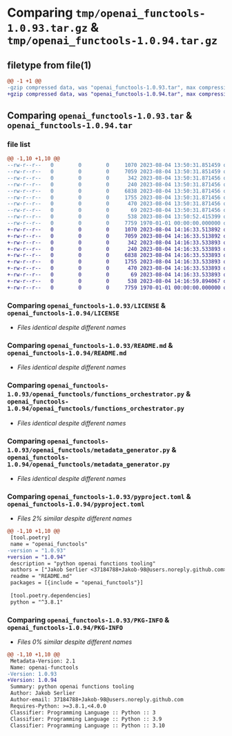 # Comparing `tmp/openai_functools-1.0.93.tar.gz` & `tmp/openai_functools-1.0.94.tar.gz`

## filetype from file(1)

```diff
@@ -1 +1 @@
-gzip compressed data, was "openai_functools-1.0.93.tar", max compression
+gzip compressed data, was "openai_functools-1.0.94.tar", max compression
```

## Comparing `openai_functools-1.0.93.tar` & `openai_functools-1.0.94.tar`

### file list

```diff
@@ -1,10 +1,10 @@
--rw-r--r--   0        0        0     1070 2023-08-04 13:50:31.851459 openai_functools-1.0.93/LICENSE
--rw-r--r--   0        0        0     7059 2023-08-04 13:50:31.851459 openai_functools-1.0.93/README.md
--rw-r--r--   0        0        0      342 2023-08-04 13:50:31.871456 openai_functools-1.0.93/openai_functools/__init__.py
--rw-r--r--   0        0        0      240 2023-08-04 13:50:31.871456 openai_functools-1.0.93/openai_functools/function_spec.py
--rw-r--r--   0        0        0     6838 2023-08-04 13:50:31.871456 openai_functools-1.0.93/openai_functools/functions_orchestrator.py
--rw-r--r--   0        0        0     1755 2023-08-04 13:50:31.871456 openai_functools-1.0.93/openai_functools/metadata_generator.py
--rw-r--r--   0        0        0      470 2023-08-04 13:50:31.871456 openai_functools-1.0.93/openai_functools/types.py
--rw-r--r--   0        0        0       69 2023-08-04 13:50:31.871456 openai_functools-1.0.93/openai_functools/utils/__init__.py
--rw-r--r--   0        0        0      538 2023-08-04 13:50:52.415399 openai_functools-1.0.93/pyproject.toml
--rw-r--r--   0        0        0     7759 1970-01-01 00:00:00.000000 openai_functools-1.0.93/PKG-INFO
+-rw-r--r--   0        0        0     1070 2023-08-04 14:16:33.513892 openai_functools-1.0.94/LICENSE
+-rw-r--r--   0        0        0     7059 2023-08-04 14:16:33.513892 openai_functools-1.0.94/README.md
+-rw-r--r--   0        0        0      342 2023-08-04 14:16:33.533893 openai_functools-1.0.94/openai_functools/__init__.py
+-rw-r--r--   0        0        0      240 2023-08-04 14:16:33.533893 openai_functools-1.0.94/openai_functools/function_spec.py
+-rw-r--r--   0        0        0     6838 2023-08-04 14:16:33.533893 openai_functools-1.0.94/openai_functools/functions_orchestrator.py
+-rw-r--r--   0        0        0     1755 2023-08-04 14:16:33.533893 openai_functools-1.0.94/openai_functools/metadata_generator.py
+-rw-r--r--   0        0        0      470 2023-08-04 14:16:33.533893 openai_functools-1.0.94/openai_functools/types.py
+-rw-r--r--   0        0        0       69 2023-08-04 14:16:33.533893 openai_functools-1.0.94/openai_functools/utils/__init__.py
+-rw-r--r--   0        0        0      538 2023-08-04 14:16:59.894067 openai_functools-1.0.94/pyproject.toml
+-rw-r--r--   0        0        0     7759 1970-01-01 00:00:00.000000 openai_functools-1.0.94/PKG-INFO
```

### Comparing `openai_functools-1.0.93/LICENSE` & `openai_functools-1.0.94/LICENSE`

 * *Files identical despite different names*

### Comparing `openai_functools-1.0.93/README.md` & `openai_functools-1.0.94/README.md`

 * *Files identical despite different names*

### Comparing `openai_functools-1.0.93/openai_functools/functions_orchestrator.py` & `openai_functools-1.0.94/openai_functools/functions_orchestrator.py`

 * *Files identical despite different names*

### Comparing `openai_functools-1.0.93/openai_functools/metadata_generator.py` & `openai_functools-1.0.94/openai_functools/metadata_generator.py`

 * *Files identical despite different names*

### Comparing `openai_functools-1.0.93/pyproject.toml` & `openai_functools-1.0.94/pyproject.toml`

 * *Files 2% similar despite different names*

```diff
@@ -1,10 +1,10 @@
 [tool.poetry]
 name = "openai_functools"
-version = "1.0.93"
+version = "1.0.94"
 description = "python openai functions tooling"
 authors = ["Jakob Serlier <37184788+Jakob-98@users.noreply.github.com>", "Marc van Duyn <codingkitties@gmail.com>"]
 readme = "README.md"
 packages = [{include = "openai_functools"}]
 
 [tool.poetry.dependencies]
 python = "^3.8.1"
```

### Comparing `openai_functools-1.0.93/PKG-INFO` & `openai_functools-1.0.94/PKG-INFO`

 * *Files 0% similar despite different names*

```diff
@@ -1,10 +1,10 @@
 Metadata-Version: 2.1
 Name: openai-functools
-Version: 1.0.93
+Version: 1.0.94
 Summary: python openai functions tooling
 Author: Jakob Serlier
 Author-email: 37184788+Jakob-98@users.noreply.github.com
 Requires-Python: >=3.8.1,<4.0.0
 Classifier: Programming Language :: Python :: 3
 Classifier: Programming Language :: Python :: 3.9
 Classifier: Programming Language :: Python :: 3.10
```


